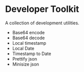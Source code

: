 # Developer Toolkit

A collection of development utilities.

- Base64 encode
- Base64 decode
- Local timestamp
- Local Date
- Timestamp to Date
- Prettify json
- Minisize json
